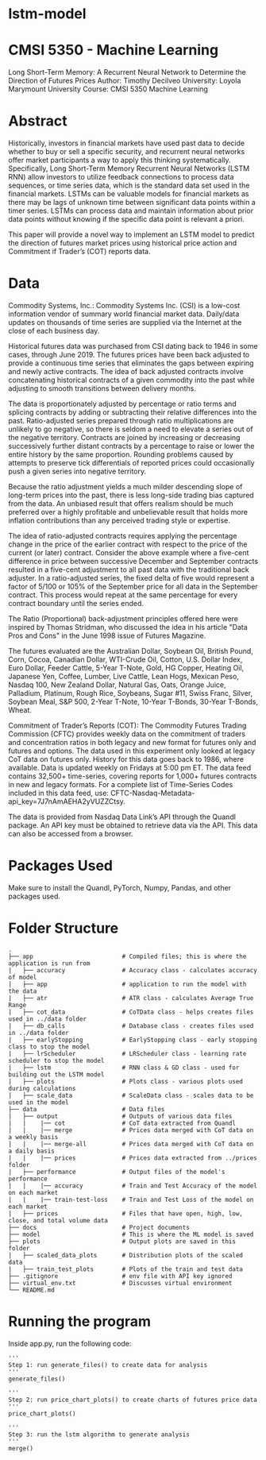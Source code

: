 # lstm-model
# CMSI 5350 - Machine Learning
Long Short-Term Memory: A Recurrent Neural Network to Determine the Direction of Futures Prices
Author: Timothy Decilveo
University: Loyola Marymount University
Course: CMSI 5350 Machine Learning

# Abstract
Historically, investors in financial markets have used past data to decide whether to buy or sell a specific security, and recurrent neural networks offer market participants a way to apply this thinking systematically. Specifically, Long Short-Term Memory Recurrent Neural Networks (LSTM RNN) allow investors to utilize feedback connections to process data sequences, or time series data, which is the standard data set used in the financial markets. LSTMs can be valuable models for financial markets as there may be lags of unknown time between significant data points within a timer series. LSTMs can process data and maintain information about prior data points without knowing if the specific data point is relevant a priori.

This paper will provide a novel way to implement an LSTM model to predict the direction of futures market prices using historical price action and Commitment if Trader’s (COT) reports data.

# Data
Commodity Systems, Inc.:
Commodity Systems Inc. (CSI) is a low-cost information vendor of summary world financial market data. Daily/data updates on thousands of time series are supplied via the Internet at the close of each business day. 

Historical futures data was purchased from CSI dating back to 1946 in some cases, through June 2019. The futures prices have been back adjusted to provide a continuous time series that eliminates the gaps between expiring and newly active contracts. The idea of back adjusted
contracts involve concatenating historical contracts of a given commodity into the past while adjusting to smooth transitions between delivery months.

The data is proportionately adjusted by percentage or ratio terms and splicing contracts by adding or subtracting their relative differences into the past. Ratio-adjusted series prepared through ratio multiplications are unlikely to go negative, so there is seldom a need to elevate a series out of the negative territory. Contracts are joined by increasing or decreasing successively further distant contracts by a percentage to raise or lower the entire history by the same proportion. Rounding problems caused by attempts to preserve tick differentials of reported prices could occasionally push a given series into negative territory.  

Because the ratio adjustment yields a much milder descending slope of long-term prices into the past, there is less long-side trading bias captured from the data. An unbiased result that offers realism should be much preferred over a highly profitable and unbelievable result that holds more inflation contributions than any perceived trading style or expertise.  

The idea of ratio-adjusted contracts requires applying the percentage change in the price of the earlier contract with respect to the price of the current (or later) contract. Consider the above example where a five-cent difference in price between successive December and September contracts resulted in a five-cent adjustment to all past data with the traditional back adjuster. In a ratio-adjusted series, the fixed delta of five would represent a factor of 5/100 or 105% of the September price for all data in the September contract. This process would repeat at the same percentage for every contract boundary until the series ended.
 
The Ratio (Proportional) back-adjustment principles offered here were inspired by Thomas Stridman, who discussed the idea in his article "Data Pros and Cons" in the June 1998 issue of Futures Magazine. 

The futures evaluated are the Australian Dollar, Soybean Oil, British Pound, Corn, Cocoa, Canadian Dollar, WTI-Crude Oil, Cotton, U.S. Dollar Index, Euro Dollar, Feeder Cattle, 5-Year T-Note, Gold, HG Copper, Heating Oil, Japanese Yen, Coffee, Lumber, Live Cattle, Lean Hogs, Mexican Peso, Nasdaq 100, New Zealand Dollar, Natural Gas, Oats, Orange Juice, Palladium, Platinum, Rough Rice, Soybeans, Sugar #11, Swiss Franc, Silver, Soybean Meal, S&P 500, 2-Year T-Note, 10-Year T-Bonds, 30-Year T-Bonds, Wheat.

Commitment of Trader’s Reports (COT):
The Commodity Futures Trading Commission (CFTC) provides weekly data on the commitment of traders and concentration ratios in both legacy and new format for futures only and futures and options. The data used in this experiment only looked at legacy CoT data on futures only. History for this data goes back to 1986, where available. Data is updated weekly on Fridays at 5:00 pm ET. The data feed contains 32,500+ time-series, covering reports for 1,000+ futures contracts in new and legacy formats. For a complete list of Time-Series Codes included in this data feed, use: CFTC-Nasdaq-Metadata-api_key=7J7nAmAEHA2yVUZZCtsy.

The data is provided from Nasdaq Data Link’s API through the Quandl package. An API key must be obtained to retrieve data via the API. This data can also be accessed from a browser.

# Packages Used
Make sure to install the Quandl, PyTorch, Numpy, Pandas, and other packages used.

# Folder Structure
    .  
    ├── app                         # Compiled files; this is where the application is run from  
    |   ├── accuracy                # Accuracy class - calculates accuracy of model  
    |   ├── app                     # application to run the model with the data  
    |   ├── atr                     # ATR class - calculates Average True Range  
    |   ├── cot_data                # CoTData class - helps creates files used in ../data folder  
    |   ├── db_calls                # Database class - creates files used in ../data folder  
    |   ├── earlyStopping           # EarlyStopping class - early stopping class to stop the model  
    |   ├── lrScheduler             # LRScheduler class - learning rate scheduler to stop the model  
    |   ├── lstm                    # RNN class & GD class - used for building out the LSTM model  
    |   ├── plots                   # Plots class - various plots used during calculations  
    |   ├── scale_data              # ScaleData class - scales data to be used in the model  
    ├── data                        # Data files  
    |   ├── output                  # Outputs of various data files  
    |   |    |── cot                # CoT data extracted from Quandl  
    |   |    |── merge              # Prices data merged with CoT data on a weekly basis  
    |   |    |── merge-all          # Prices data merged with CoT data on a daily basis  
    |   |    |── prices             # Prices data extracted from ../prices folder  
    |   ├── performance             # Output files of the model's performance  
    |   |    |── accuracy           # Train and Test Accuracy of the model on each market  
    |   |    |── train-test-loss    # Train and Test Loss of the model on each market  
    |   ├── prices                  # Files that have open, high, low, close, and total volume data  
    ├── docs                        # Project documents  
    ├── model                       # This is where the ML model is saved  
    ├── plots                       # Output plots are saved in this folder  
    |   ├── scaled_data_plots       # Distribution plots of the scaled data  
    |   ├── train_test_plots        # Plots of the train and test data  
    ├── .gitignore                  # env file with API key ignored  
    ├── virtual_env.txt             # Discusses virtual environment  
    └── README.md

# Running the program
Inside app.py, run the following code:

    '''
    Step 1: run generate_files() to create data for analysis
    '''
    generate_files()

    '''
    Step 2: run price_chart_plots() to create charts of futures price data
    '''
    price_chart_plots()

    '''
    Step 3: run the lstm algorithm to generate analysis
    '''
    merge()